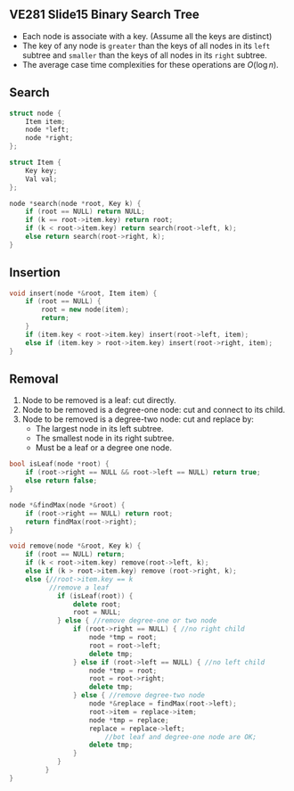 ## VE281 Slide15 Binary Search Tree

* Each node is associate with a key. (Assume all the keys are distinct)
* The key of any node is `greater` than the keys of all nodes in its `left` subtree and  `smaller` than the keys of all nodes in its `right` subtree.
* The average case time complexities for these operations are $O(\log n)$.

## Search 

```c++
struct node {
	Item item;
    node *left;
    node *right;
};

struct Item {
	Key key;
    Val val;
};

node *search(node *root, Key k) {
	if (root == NULL) return NULL;
    if (k == root->item.key) return root;
    if (k < root->item.key) return search(root->left, k);
    else return search(root->right, k);
}
```

## Insertion

```c++
void insert(node *&root, Item item) {
	if (root == NULL) {
    	root = new node(item);
        return;
    }
    if (item.key < root->item.key) insert(root->left, item);
    else if (item.key > root->item.key) insert(root->right, item);
}
```

## Removal

1. Node to be removed is a leaf: cut directly.
2. Node to be removed is a degree-one node: cut and connect to its child.
3. Node to be removed is a degree-two node: cut and replace by:
   * The largest node in its left subtree.
   * The smallest node in its right subtree.
   * Must be a leaf or a degree one node.

```c++
bool isLeaf(node *root) {
	if (root->right == NULL && root->left == NULL) return true;
    else return false;
}

node *&findMax(node *&root) {
	if (root->right == NULL) return root;
    return findMax(root->right);
}

void remove(node *&root, Key k) {
	if (root == NULL) return;
    if (k < root->item.key) remove(root->left, k);
    else if (k > root->item.key) remove (root->right, k);
    else {//root->item.key == k
     	  //remove a leaf
			if (isLeaf(root)) {
        		delete root;
            	root = NULL;
       		} else { //remove degree-one or two node
            	if (root->right == NULL) { //no right child
                	node *tmp = root;
                    root = root->left;
                    delete tmp;
                } else if (root->left == NULL) { //no left child
                	node *tmp = root;
                    root = root->right;
                    delete tmp;
                } else { //remove degree-two node
                	node *&replace = findMax(root->left);
                    root->item = replace->item;
                    node *tmp = replace;
                    replace = replace->left; 
                    	//bot leaf and degree-one node are OK;
                    delete tmp;
                }
            }
         }
} 
```




